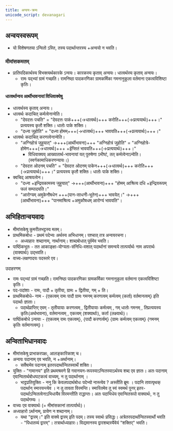 ```yaml
---
title: अन्वय-क्रमः
unicode_script: devanagari
---
```


## अन्वयस्वरूपम्
- यो विशेषणतया ऽन्वितो ऽस्ति, तस्य पदार्थान्तरस्य +अन्वयो न भवति। 

### मीमांसकमतम्
- प्रातिपदिकार्थस्य विभक्त्यर्थकारके ऽन्वयः। कारकस्य कृताव् अन्वयः। धात्वर्थस्य कृताव् अन्वयः।
  - रामः पद्भ्यां ग्रामं गच्छति। रामनिष्ठा पादकरणिका ग्रामकर्मिका गमनानुकूला वर्तमाना एकत्वविशिष्टा कृतिः।

#### धात्वर्थान्वय आर्थीभावनायां विधिवाक्येषु
- धात्वर्थस्य कृताव् अन्वयः।
- धात्वर्थः कदाचित् कर्मत्वेनान्वेति।
  - "देवदत्तः पचति" = "देवदत्तः पाकं+++(→धात्वर्थः)+++ करोति+++(→प्रत्ययार्थः)+++।" प्रत्ययस्य कृतौ शक्तिः। धातोः पाके शक्तिः।
  - "दध्ना जुहोति" = "दध्ना होमम्+++(→धात्वर्थः)+++ भावयति+++(→प्रत्ययार्थः)+++।"
- धात्वर्थः कदाचित् करणत्वेनान्वेति।
  - "अग्निहोत्रं जुहुयात्" →+++(आर्थीभावना)+++ "अग्निहोत्रं जुहोति" = "अग्निहोत्रे-होमेण+++(→धात्वर्थः)+++ +ईप्सितं भावयति+++(→प्रत्ययार्थः)+++।"
    - विधिवाक्यय् आख्यातार्थ-भावनायां यत् पुरुषेणा ऽभीष्टं, तत् कर्मत्वेनाऽन्वेति। (स्वर्गकामाधिकरणन्यायः।)
  - "देवदत्त ओदनम् पचति" = "देवदत्त ओदनम् पाकेन+++(→धात्वर्थः)+++ करोति+++(→प्रत्ययार्थः)+++।" प्रत्ययस्य कृतौ शक्तिः। धातोः पाके शक्तिः।
- क्वचिद् आश्रयत्वेन।
  - "दध्ना +इन्द्रियकामस्य जुहुयात्" →+++(आर्थीभावना)+++ "होमम् आश्रित्य दधि +इन्द्रियरूपम् फलं सम्पादयति।"
  - "आरोग्यम् अमुकेनौषधेन +++(पान-साधनी-भूतेन)+++ भावयेत्।" →+++(आर्थीभावना)+++ "पानमाश्रित्य +अमुकौषधम् आरोग्यं भावयति"।


## अभिहितान्वयवादः
- मीमांसकेषु कुमरीलभट्टस्य मतम्।
- प्राथमिकबोधः - प्रथमं पदेभ्यः अर्थस्य अभिधानम्। पश्चात् तत्र अन्वयरचना।
  - अध्याहारः शब्दानाम्, नार्थानाम्। शाब्दबोधात् पूर्वमेव भवति।
- पार्ष्ठिकभूतः - तत आकाङ्क्षा-योग्यता-संनिधि-वशात् पदार्थानां समन्वये तात्पर्यार्थः नाम अपरार्थः (वाक्यार्थः) उद्भवति।
- वाच्य-लक्षणादयः पदस्तरे एव।

उदाहरणम् 
- रामः पद्भ्यां ग्रामं गच्छति। रामनिष्ठा पादकरणिका ग्रामकर्मिका गमनानुकूला वर्तमाना एकत्वविशिष्टा कृतिः। 
- पद-पदांशाः - रामः, पादौ + तृतीया, ग्रामः + द्वितीया, गम् + ति। 
- प्राथमिकबोधे– नाम - {एकत्वम् रामः पादौ ग्रामः गमनम् करणत्वम् कर्मत्वम् (कर्ता) वर्तमानत्वम्} इति पदार्थाः ज्ञाताः।
    - पदार्थप्राप्तिर् एवम् - तृतीयायाः करणत्वम् , द्वितीयायाः कर्मत्वम् , गम् धातोः गमनम् , तिप्रत्ययस्य कृतिः(अर्थभावना), वर्तमानत्वम् , एकत्वम् (शक्यार्थाः), कर्ता (लक्ष्यार्थः)।
- पार्ष्ठिकबोधे ऽन्वयाः - {एकत्वम् रामः एकत्वम्}, {पादौ करणर्त्वम्} {ग्रामः कर्मत्वम् एकत्वम्} {गमनम् कृतिः वर्तमानत्वम्}।

## अन्विताभिधानवादः
- मीमांसकेषु प्राभाकरपक्षः, आलङ्कारिकाश् च।
- अन्वयः पदानाम् एव भवति, न +अर्थानाम्। 
  -  सर्वेषामेव पदानाम् इतरपदार्थान्वितस्वार्थे शक्तिः।
- युक्तिः - "गामानय" इति प्रथमश्रवणे हि गवानयन-रूपस्याऽन्वितस्याऽर्थस्य शब्द एव ज्ञातः। अतः पदानाम् एवान्वितार्थबोधघटकत्वं वाच्यम्, न तु पदार्थानाम् ।
  - भाट्टप्रतियुक्तिः - ननु कि केवलपदार्थबोधः पदेभ्यो नास्त्येव ? अस्तीति ब्रूमः । पदानि तावत्पृथक् पदार्थान् स्मारयन्त्येव । न तु तावता विरमन्ति। स्मारितमेव तु स्वं स्वमर्थ पुनर् इतर-पदार्थाऽन्वितत्वेनाऽभिधायैव विरमन्तीति राद्धान्तः। अतः पदाभिधेय एवान्वितरूपो वाक्यार्थः, न तु पदार्थगम्यः ।
- वाच्यः एव वाक्यार्थः (= मीमांसकानां तात्पर्यार्थः)। 
- अध्याहारो ऽर्थानाम्, प्रायेण न शब्दानाम्।
  - यथा "द्वारम्।" इति वाक्ये द्वारम् इति पदम्। तस्य स्वार्थः प्रसिद्धः। अत्रेतरपदार्थान्वितस्वार्थो भवति - "पिधातव्यं द्वारम्"। तत्रार्थाध्याहारः। विद्यमानस्य द्वारशब्दस्यैवेयं "शक्तिर्" भवति।

